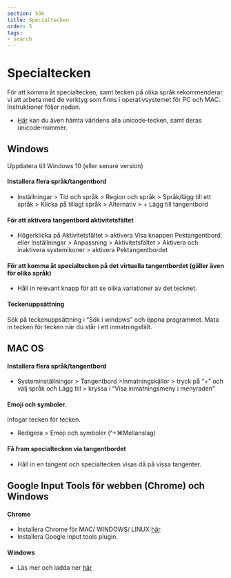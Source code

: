 ```yaml
---
section: Sök
title: Specialtecken
order: 5
tags:
- search
---
```


# Specialtecken
För att komma åt specialtecken, samt tecken på olika språk rekommenderar vi att arbeta med de verktyg som finns i operativsystemet för PC och MAC. Instruktioner följer nedan.

* [Här](https://unicode-table.com) kan du även hämta världens alla unicode‐tecken, samt deras unicode‐nummer.

## Windows 
Uppdatera till Windows 10 (eller senare version)
#### Installera flera språk/tangentbord 
* Inställningar > Tid och språk > Region och språk > Språk/lägg till ett språk > Klicka på tillagt språk > Alternativ > + Lägg till tangentbord 

#### För att aktivera tangentbord aktivitetsfältet
* Högerklicka på Aktivitetsfältet > aktivera Visa knappen Pektangentbord, eller
Inställningar > Anpassning > Aktivitetsfältet > Aktivera och inaktivera systemikoner > aktivera Pektangentbordet 

#### För att komma åt specialtecken på det virtuella tangentbordet (gäller även för olika språk) 
* Håll in relevant knapp för att se olika variationer av det tecknet.

#### Teckenuppsättning
Sök på teckenuppsättning i “Sök i windows” och öppna programmet. Mata in tecken för tecken när du står i ett inmatningsfält. 

## MAC OS
#### Installera flera språk/tangentbord 
* Systeminställningar > Tangentbord >Inmatningskällor > tryck på “+” och välj språk och Lägg till > kryssa i “Visa inmatningsmeny i menyraden”

#### Emoji och symboler.
Infogar tecken för tecken. 	
* Redigera > Emoji och symboler (^+⌘Mellanslag)

#### Få fram specialtecken via tangentbordet
* Håll in en tangent och specialtecken visas då på vissa tangenter.

## Google Input Tools för webben (Chrome) och Windows 

#### Chrome 
* Installera Chrome för MAC/ WINDOWS/ LINUX [här](https://www.google.com/inputtools/try/)
* Installera Google input tools plugin. 

#### Windows 
* Läs mer och ladda ner [här](https://www.google.com/inputtools/windows/)



